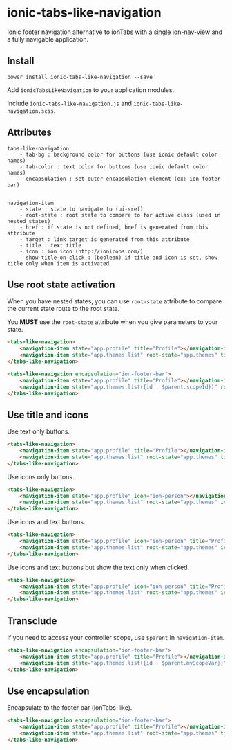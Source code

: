 # ionic-tabs-like-navigation

Ionic footer navigation alternative to ionTabs with a single ion-nav-view and a fully navigable application.

## Install

```
bower install ionic-tabs-like-navigation --save
```

Add `ionicTabsLikeNavigation` to your application modules.

Include `ionic-tabs-like-navigation.js` and `ionic-tabs-like-navigation.scss`.

## Attributes

```
tabs-like-navigation
    - tab-bg : background color for buttons (use ionic default color names)
    - tab-color : text color for buttons (use ionic default color names)
    - encapsulation : set outer encapsulation element (ex: ion-footer-bar)


navigation-item
    - state : state to navigate to (ui-sref)
    - root-state : root state to compare to for active class (used in nested states)
    - href : if state is not defined, href is generated from this attribute
    - target : link target is generated from this attribute
    - title : text title
    - icon : ion icon (http://ionicons.com/)
    - show-title-on-click : (boolean) if title and icon is set, show title only when item is activated
```

## Use root state activation

When you have nested states, you can use `root-state` attribute to compare the current state route to the root state.

You __MUST__ use the `root-state` attribute when you give parameters to your state.

```html
<tabs-like-navigation>
    <navigation-item state="app.profile" title="Profile"></navigation-item>
    <navigation-item state="app.themes.list" root-state="app.themes" title="Themes"></navigation-item>
</tabs-like-navigation>

<tabs-like-navigation encapsulation="ion-footer-bar">
    <navigation-item state="app.profile" title="Profile"></navigation-item>
    <navigation-item state="app.themes.list({id : $parent.scopeId})" root-state="app.themes.list" title="Themes"></navigation-item>
</tabs-like-navigation>
```

## Use title and icons

Use text only buttons.

```html
<tabs-like-navigation>
    <navigation-item state="app.profile" title="Profile"></navigation-item>
    <navigation-item state="app.themes.list" root-state="app.themes" title="Themes"></navigation-item>
</tabs-like-navigation>
```

Use icons only buttons.

```html
<tabs-like-navigation>
    <navigation-item state="app.profile" icon="ion-person"></navigation-item>
    <navigation-item state="app.themes.list" root-state="app.themes" icon="ion-compose"></navigation-item>
</tabs-like-navigation>
```

Use icons and text buttons.

```html
<tabs-like-navigation>
    <navigation-item state="app.profile" icon="ion-person" title="Profile"></navigation-item>
    <navigation-item state="app.themes.list" root-state="app.themes" icon="ion-compose" title="Themes"></navigation-item>
</tabs-like-navigation>
```

Use icons and text buttons but show the text only when clicked.

```html
<tabs-like-navigation>
    <navigation-item state="app.profile" icon="ion-person" title="Profile" show-title-on-click="true"></navigation-item>
    <navigation-item state="app.themes.list" root-state="app.themes" icon="ion-compose" title="Themes" show-title-on-click="true"></navigation-item>
</tabs-like-navigation>
```

## Transclude

If you need to access your controller scope, use `$parent` in `navigation-item`.

```html
<tabs-like-navigation encapsulation="ion-footer-bar">
    <navigation-item state="app.profile" title="Profile"></navigation-item>
    <navigation-item state="app.themes.list({id : $parent.myScopeVar})" root-state="app.themes.list" title="Themes"></navigation-item>
</tabs-like-navigation>
```

## Use encapsulation

Encapsulate to the footer bar (ionTabs-like).

```html
<tabs-like-navigation encapsulation="ion-footer-bar">
    <navigation-item state="app.profile" title="Profile"></navigation-item>
    <navigation-item state="app.themes.list" root-state="app.themes" title="Themes"></navigation-item>
</tabs-like-navigation>
```